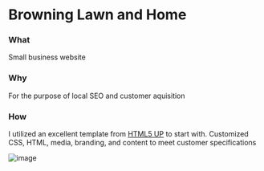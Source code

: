 # Browning Lawn and Home
### What 
Small business website
### Why
For the purpose of local SEO and customer aquisition 
### How
I utilized an excellent template from <a href="https://html5up.net/">HTML5 UP</a> to start with. Customized CSS, HTML, media, branding, and content to meet customer specifications


![image](https://user-images.githubusercontent.com/118192650/228825811-06ba056e-fb8f-478d-973a-2bd6d33e9999.png)
